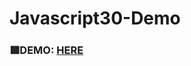 # Javascript30-Demo

### 🟥DEMO: [HERE](https://mitzelldone.github.io/Javascript30-Demo/Javascript30%20Demo/index.html)
